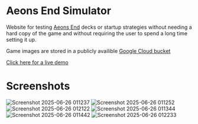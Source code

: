 # Aeons End Simulator

Website for testing [Aeons End](https://aeonsend.fandom.com/wiki/Aeon%27s_End_Wiki) decks or startup strategies without needing a hard copy of the game and without requiring the user
to spend a long time setting it up.

Game images are stored in a publicly availible [Google Cloud bucket](https://console.cloud.google.com/storage/browser/aeons-end-pics)

[Click here for a live demo](https://master.d3l72ldid0c0ru.amplifyapp.com/)


# Screenshots
![Screenshot 2025-06-26 011237](https://github.com/user-attachments/assets/605a554d-2c22-470d-b375-45cdcbd48820)
![Screenshot 2025-06-26 011252](https://github.com/user-attachments/assets/1636502d-601b-48c9-abbc-26863f714e7d)
![Screenshot 2025-06-26 012122](https://github.com/user-attachments/assets/7247e6f6-6a25-43d6-b961-c6f560de04e1)
![Screenshot 2025-06-26 011344](https://github.com/user-attachments/assets/a51ebafe-cef3-4e52-afa6-fb774b7af455)
![Screenshot 2025-06-26 011442](https://github.com/user-attachments/assets/5964e8d9-f8be-4543-8c05-99eb46f7c5dd)
![Screenshot 2025-06-26 012233](https://github.com/user-attachments/assets/4e114e69-37e9-4a61-a4c9-cac184cb6516)
